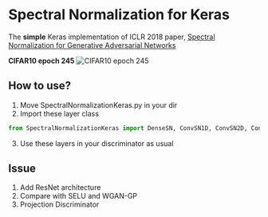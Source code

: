 Spectral Normalization for Keras
================================
The **simple** Keras implementation of ICLR 2018 paper, [Spectral Normalization for Generative Adversarial Networks](https://openreview.net/forum?id=B1QRgziT-)

**CIFAR10 epoch 245**
![](https://raw.githubusercontent.com/IShengFang/SpectralNormalizationKeras/master/generated_img_CIFAR10/SN_epoch_245.png "CIFAR10 epoch 245")

How to use?
----
1. Move SpectralNormalizationKeras.py in your dir
2. Import these layer class
``` python
from SpectralNormalizationKeras import DenseSN, ConvSN1D, ConvSN2D, ConvSN3D
```
3. Use these layers in your discriminator as usual



Issue
-----
1. Add ResNet architecture 
2. Compare with SELU and WGAN-GP
3. Projection Discriminator
